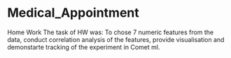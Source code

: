 # Medical_Appointment
Home Work
The task of HW was: To chose 7 numeric features from the data, conduct correlation analysis of the features, provide visualisation 
and demonstarte tracking of the experiment in Comet ml.
